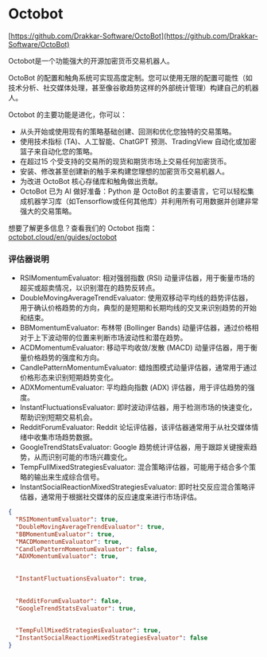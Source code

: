 # Octobot
[https://github.com/Drakkar-Software/OctoBot](https://github.com/Drakkar-Software/OctoBot)

Octobot是一个功能强大的开源加密货币交易机器人。

OctoBot 的配置和触角系统可实现高度定制。您可以使用无限的配置可能性（如 技术分析、社交媒体处理，甚至像谷歌趋势这样的外部统计管理）构建自己的机器人。

Octobot 的主要功能是进化，你可以：

+ 从头开始或使用现有的策略基础创建、回测和优化您独特的交易策略。
+ 使用技术指标 (TA)、人工智能、ChatGPT 预测、TradingView 自动化或加密篮子来自动化您的策略。
+ 在超过15 个受支持的交易所的现货和期货市场上交易任何加密货币。
+ 安装、修改甚至创建新的触手来构建您理想的加密货币交易机器人。
+ 为改进 OctoBot 核心存储库和触角做出贡献。
+ OctoBot 已为 AI 做好准备：Python 是 OctoBot 的主要语言，它可以轻松集成机器学习库（如Tensorflow或任何其他库）并利用所有可用数据并创建非常强大的交易策略。

想要了解更多信息？查看我们的 Octobot 指南：[octobot.cloud/en/guides/octobot](https://www.octobot.cloud/en/guides/octobot)

### 评估器说明
+ RSIMomentumEvaluator: 相对强弱指数 (RSI) 动量评估器，用于衡量市场的超买或超卖情况，以识别潜在的趋势反转点。
+ DoubleMovingAverageTrendEvaluator: 使用双移动平均线的趋势评估器，用于确认价格趋势的方向，典型的是短期和长期均线的交叉来识别趋势的开始和结束。
+ BBMomentumEvaluator: 布林带 (Bollinger Bands) 动量评估器，通过价格相对于上下波动带的位置来判断市场波动性和潜在趋势。
+ ACDMomentumEvaluator: 移动平均收敛/发散 (MACD) 动量评估器，用于衡量价格趋势的强度和方向。
+ CandlePatternMomentumEvaluator: 蜡烛图模式动量评估器，通常用于通过价格形态来识别短期趋势变化。
+ ADXMomentumEvaluator: 平均趋向指数 (ADX) 评估器，用于评估趋势的强度。
+ InstantFluctuationsEvaluator: 即时波动评估器，用于检测市场的快速变化，帮助识别短期交易机会。
+ RedditForumEvaluator: Reddit 论坛评估器，该评估器通常用于从社交媒体情绪中收集市场趋势数据。
+ GoogleTrendStatsEvaluator: Google 趋势统计评估器，用于跟踪关键搜索趋势，从而识别可能的市场兴趣变化。
+ TempFullMixedStrategiesEvaluator: 混合策略评估器，可能用于结合多个策略的输出来生成综合信号。
+ InstantSocialReactionMixedStrategiesEvaluator: 即时社交反应混合策略评估器，通常用于根据社交媒体的反应速度来进行市场评估。

```json
{
  "RSIMomentumEvaluator": true,
  "DoubleMovingAverageTrendEvaluator": true,
  "BBMomentumEvaluator": true,
  "MACDMomentumEvaluator": true,
  "CandlePatternMomentumEvaluator": false,
  "ADXMomentumEvaluator": true,
 
 
  "InstantFluctuationsEvaluator": true,
 
 
  "RedditForumEvaluator": false,
  "GoogleTrendStatsEvaluator": true,
 
 
  "TempFullMixedStrategiesEvaluator": true,
  "InstantSocialReactionMixedStrategiesEvaluator": false
}
```